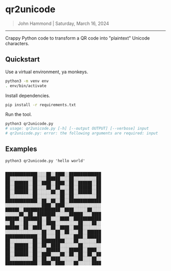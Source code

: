 # qr2unicode

> John Hammond | Saturday, March 16, 2024

------------------------------------------


Crappy Python code to transform a QR code into "plaintext" Unicode characters.

## Quickstart

Use a virtual environment, ya monkeys.

```bash
python3 -m venv env
. env/bin/activate
```

Install dependencies.

```bash
pip install -r requirements.txt
```


Run the tool.

```bash
python3 qr2unicode.py        
# usage: qr2unicode.py [-h] [--output OUTPUT] [--verbose] input
# qr2unicode.py: error: the following arguments are required: input
```

## Examples

```
python3 qr2unicode.py 'hello world' 


██████████████░░░░██░░████░░██████████████
██░░░░░░░░░░██░░░░██████░░░░██░░░░░░░░░░██
██░░██████░░██░░████░░████░░██░░██████░░██
██░░██████░░██░░░░██░░██░░░░██░░██████░░██
██░░██████░░██░░░░░░██░░██░░██░░██████░░██
██░░░░░░░░░░██░░░░░░░░░░██░░██░░░░░░░░░░██
██████████████░░██░░██░░██░░██████████████
░░░░░░░░░░░░░░░░████░░████░░░░░░░░░░░░░░░░
██████░░████████████████░░████░░░░░░██░░░░
░░░░░░██░░██░░████████░░░░░░██████░░░░████
██████░░████████░░██░░░░████░░████████████
░░██░░░░██░░░░██░░████░░░░░░░░░░██░░░░██░░
██████░░██░░████░░░░██░░████░░████░░░░░░░░
░░░░░░░░░░░░░░░░██░░░░██░░██░░░░██░░██████
██████████████░░██░░░░██░░░░░░████░░██████
██░░░░░░░░░░██░░██████████░░░░██░░░░░░░░██
██░░██████░░██░░██░░████░░░░░░░░██░░░░░░░░
██░░██████░░██░░░░██████░░░░██████░░████░░
██░░██████░░██░░████░░░░██░░██░░██░░██░░██
██░░░░░░░░░░██░░██░░████░░░░░░░░██░░░░██░░
██████████████░░████░░████░░░░██░░░░░░████

```
